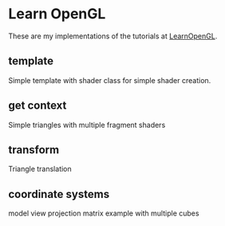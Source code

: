 # Learn OpenGL
These are my implementations of the tutorials at [LearnOpenGL](http://learnopengl.com).


## template
Simple template with shader class for simple shader creation.
## get context
Simple triangles with multiple fragment shaders
## transform
Triangle translation
## coordinate systems
model view projection matrix example with multiple cubes
